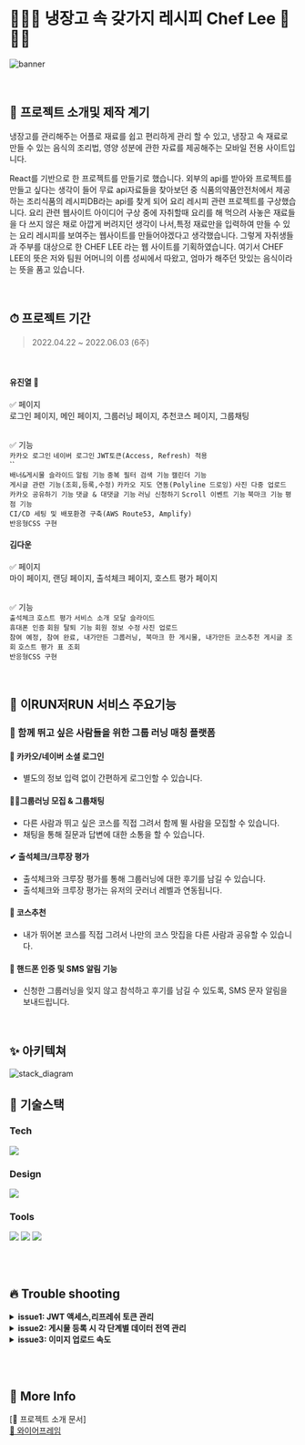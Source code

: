 # 🥦🍅🥬 냉장고 속 갖가지 레시피 Chef Lee 🧅🧄🥔

![banner](https://velog.velcdn.com/images/daun/post/ef43a2d9-cb0c-4a32-b647-1a5fe566f9d3/image.png)

<br>

## 🌱 프로젝트 소개및 제작 계기
냉장고를 관리해주는 어플로 재료를 쉽고 편리하게 관리 할 수 있고, 냉장고 속 재료로 만들 수 있는 음식의 조리법, 영양 성분에 관한 자료를 제공해주는 모바일 전용 사이트입니다.

React를 기반으로 한 프로젝트를 만들기로 했습니다.
외부의 api를 받아와 프로젝트를 만들고 싶다는 생각이 들어 무료 api자료들을 찾아보던 중 식품의약품안전처에서 제공하는 조리식품의 레시피DB라는 api를 찾게 되어 요리 레시피 관련 프로젝트를 구상했습니다.
요리 관련 웹사이트 아이디어 구상 중에 자취할때 요리를 해 먹으려 사놓은 재료들을 다 쓰지 않은 채로 아깝게 버려지던 생각이 나서,특정 재료만을 입력하여 만들 수 있는 요리 레시피를 보여주는 웹사이트를 만들어야겠다고 생각했습니다. 그렇게 자취생들과 주부를 대상으로 한 CHEF LEE 라는 웹 사이트를 기획하였습니다. 여기서 CHEF LEE의 뜻은 저와 팀원 어머니의 이름 성씨에서 따왔고, 엄마가 해주던 맛있는 음식이라는 뜻을 품고 있습니다.

<br>

## ⏱ 프로젝트 기간

> 2022.04.22 ~ 2022.06.03 (6주)

<br>


#### 유진열 🔰

✅ 페이지
<br>
로그인 페이지, 메인 페이지, 그룹러닝 페이지, 추천코스 페이지, 그룹채팅
<br></br>

✅ 기능
<br>
`카카오 로그인` `네이버 로그인` `JWT토큰(Access, Refresh) 적용`
<br>
``
<br>
`배너&게시물 슬라이드` `알림 기능` `중복 필터 검색 기능` `캘린더 기능`
<br>
`게시글 관련 기능(조회,등록,수정)` `카카오 지도 연동(Polyline 드로잉)` `사진 다중 업로드`
<br>
`카카오 공유하기 기능` `댓글 & 대댓글 기능` `러닝 신청하기` `Scroll 이벤트 기능` `북마크 기능` `평점 기능`
<br>
`CI/CD 세팅 및 배포환경 구축(AWS Route53, Amplify)`
<br>
`반응형CSS 구현`
<br>

#### 김다운

✅ 페이지
<br>
마이 페이지, 랜딩 페이지, 출석체크 페이지, 호스트 평가 페이지
<br></br>

✅ 기능
<br>
`출석체크` `호스트 평가` `서비스 소개 모달 슬라이드`
<br>
`휴대폰 인증` `회원 탈퇴 기능` `회원 정보 수정` `사진 업로드`
<br>
`참여 예정, 참여 완료, 내가만든 그룹러닝, 북마크 한 게시물, 내가만든 코스추천 게시글 조회` `호스트 평가 표 조회`
<br>
`반응형CSS 구현`

<br>

## 📢 이RUN저RUN 서비스 주요기능

### 🎵 함께 뛰고 싶은 사람들을 위한 그룹 러닝 매칭 플랫폼

#### 🔐 카카오/네이버 소셜 로그인

- 별도의 정보 입력 없이 간편하게 로그인할 수 있습니다.

#### 🏃‍♀그룹러닝 모집 & 그룹채팅

- 다른 사람과 뛰고 싶은 코스를 직접 그려서 함께 뛸 사람을 모집할 수 있습니다.
- 채팅을 통해 질문과 답변에 대한 소통을 할 수 있습니다.

#### ✔ 출석체크/크루장 평가

- 출석체크와 크루장 평가를 통해 그룹러닝에 대한 후기를 남길 수 있습니다.
- 출석체크와 크루장 평가는 유저의 굿러너 레벨과 연동됩니다.

#### 🗾 코스추천

- 내가 뛰어본 코스를 직접 그려서 나만의 코스 맛집을 다른 사람과 공유할 수 있습니다.

#### 📱 핸드폰 인증 및 SMS 알림 기능

- 신청한 그룹러닝을 잊지 않고 참석하고 후기를 남길 수 있도록, SMS 문자 알림을 보내드립니다.

<br>

## ✨ 아키텍쳐

![stack_diagram](https://ifh.cc/g/7RDWVT.png)

## 🔨 기술스택

### **Tech**

<p>
<img src="https://img.shields.io/badge/React-61DAFB?style=for-the-badge&logo=react&logoColor=black">
<br>
</p>

### **Design**
<p>
<img src="https://img.shields.io/badge/Figma-F24E1E?style=for-the-badge&logo=Figma&logoColor=white"/>
</p>

### **Tools**

<p>
<img src="https://img.shields.io/badge/VSCode-007ACC?style=for-the-badge&logo=Visual Studio Code&logoColor=white"/>
<img src="https://img.shields.io/badge/Git-F05032?style=for-the-badge&logo=Git&logoColor=white"/>
<img src="https://img.shields.io/badge/Github-181717?style=for-the-badge&logo=github&logoColor=white">
<br>
</p>

<br>

 
<!--  ## 🖥 Core tech
### 🔐 회원가입/로그인/사용자 인증 : 카카오/네이버 소셜로그인,JWT 토큰 방식(Access token/Refresh token)
- 카카오와 네이버 소셜로그인으로 별도 회원가입 과정 없이 간단하게 가입  
- JWT 토큰 인증 방식을 통해 회원들의 로그인 인증관리 및 Access / Refresh 토큰을 활용하여 로그인 기간 관리

### 📷 카카오 지도 코스 그리기 및 거리/소요시간 자동 측정

- 카카오 지도를 활용하여 지도 위에 나만의 코스를 그리고 거리/소요시간이 자동 측정

### 💻 반응형 미디어 쿼리(react-responsive)

- 모바일 사용자가 많은점을 고려하여 데스크탑,노트북,모바일 최적화 진행

### ⏰ 게시물 중복 필터

- 러닝의 특성상 여러가지 환경을 고려한 지역/시간/날짜/거리/러닝환경 등을 활용한 필터 검색 기능 -->

<br/>

## 🔥 Trouble shooting
<details>
<summary><strong> issue1: JWT 액세스,리프레쉬 토큰 관리 </strong></summary>

#### 🙁 situation

- 토큰 탈취에 대한 보안을 강화하기 위해 액세스 토큰의 시간을 짧게 하고 액세스토큰의 재발급이 가능한 리프레쉬 토큰 도입

#### 🛑 cause

- 두 가지의 토큰을 로그인이 필요한 모든 통신에 담아주다보니 불필요한 코드가 길어지고 토큰을 빠트리게 되는 문제 발생
- 액세스 토큰이 만료될 시 리프레쉬 토큰을 통해 재발급을 해주지만 실패한 요청을 재요청하지 않음

#### 🚥 solution

- request 요청에 대한 인터셉터를 만들어 자동으로 모든 요청에 두가지의 토큰을 전달
- response가 실패 시 액세스토큰이 만료되어 재발급 되는 경우면 새토큰을 쿠키에 저장하고 본래의 요청을 다시 요청하는 인터셉터 구성
</details>

<details>
<summary><strong> issue2: 게시물 등록 시 각 단계별 데이터 전역 관리 </strong></summary>

#### 🙁 situation

- 게시물 등록 시 입력 정보량(지도마킹, 10여개의 입력값, 다중 이미지)이 많아 3단계로 나누어진 등록 프로세스 진행

#### 🛑 cause

- 각 단계를 넘나들 때 컴포넌트가 많아 useState의 데이터를 props로 주고받는 과정에서 데이터가 초기화 되고 자식컴포넌트에서 부모컴포넌트의 데이터를 바꿔야 하는 경우가 발생

#### 🚥 solution

- 상속된 컴포넌트가 많고 부모,자식 컴포넌트의 원활한 데이터 전역 관리를 위한 리덕스 활용
</details>

<details>
<summary><strong> issue3: 이미지 업로드 속도 </strong></summary>

#### 🙁 situation

- 서비스 특성상 게시물(그룹러닝/코스추천) 등록 시 다중 사진 업로드로 고화질 이미지 업로드의 가능성이 있음

#### 🛑 cause

- 유저 테스트 결과 2mb가 넘거나 스마트폰 후면카메라로 찍을 시 5mb가 넘는 사진들이 업로드 될 시 업로드가 오래 걸려 유저가 등록 후 오류로 인식하는 상황 발생

#### 🚥 solution

-  browser-image-compression 라이브러리로 1장,2장,3장 업로드 되는 각각의 상황을 고려하여 이미지를 압축한 후 서버로 전달
  -> 데스크탑 테스트 결과 5Mb가 넘는 사진은 1Mb 이내로 용량을 압축하였고 업로드 속도를 50% 이상 줄여 업로드 속도 개선
</details>

<br></br>
## 🌸 More Info

[🌿 프로젝트 소개 문서]  
[💾 와이어프레임](https://www.figma.com/file/KHfXRCNHENbZ7PBS1DYT7O/%EC%9D%B4RUN%EC%A0%80RUN?node-id=0%3A1)
